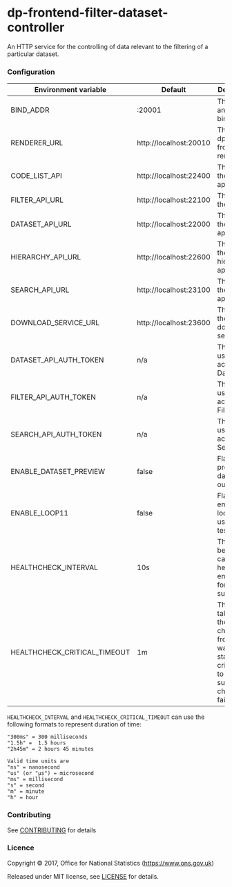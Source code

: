 dp-frontend-filter-dataset-controller
==================

An HTTP service for the controlling of data relevant to the filtering of a particular dataset.

### Configuration

| Environment variable          | Default                 | Description
| ----------------------------- | ----------------------- | --------------------------------------
| BIND_ADDR                     | :20001                  | The host and port to bind to.
| RENDERER_URL                  | http://localhost:20010  | The URL of dp-frontend-renderer.
| CODE_LIST_API                 | http://localhost:22400  | The URL of the code list api
| FILTER_API_URL                | http://localhost:22100  | The URL of the filter api
| DATASET_API_URL               | http://localhost:22000  | The URL of the dataset api
| HIERARCHY_API_URL             | http://localhost:22600  | The URL of the hierarchy api
| SEARCH_API_URL                | http://localhost:23100  | The URL of the search api
| DOWNLOAD_SERVICE_URL          | http://localhost:23600  | The URL of the download service
| DATASET_API_AUTH_TOKEN        | n/a                     | The token used to access the Dataset API
| FILTER_API_AUTH_TOKEN         | n/a                     | The token used to access the Filter API
| SEARCH_API_AUTH_TOKEN         | n/a                     | The token used to access the Search API
| ENABLE_DATASET_PREVIEW        | false                   | Flag to add preview of dataset to output page
| ENABLE_LOOP11                 | false                   | Flag to enable loop11 usability testing tool
| HEALTHCHECK_INTERVAL          | 10s                     | The time between calling healthcheck endpoints for check subsystems
| HEALTHCHECK_CRITICAL_TIMEOUT  | 1m                      | The time taken for the health changes from warning state to critical due to subsystem check failures 

`HEALTHCHECK_INTERVAL` and `HEALTHCHECK_CRITICAL_TIMEOUT` can use the following formats to represent duration of time:

```
"300ms" = 300 milliseconds
"1.5h" =  1.5 hours
"2h45m" = 2 hours 45 minutes

Valid time units are 
"ns" = nanosecond
"us" (or "µs") = microsecond
"ms" = millisecond
"s" = second
"m" = minute
"h" = hour
```

### Contributing

See [CONTRIBUTING](CONTRIBUTING.md) for details

### Licence

Copyright ©‎ 2017, Office for National Statistics (https://www.ons.gov.uk)

Released under MIT license, see [LICENSE](LICENSE.md) for details.


